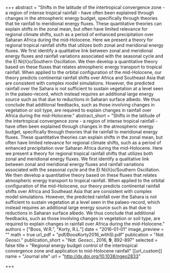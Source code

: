 +++
abstract = "Shifts in the latitude of the intertropical convergence zone - a region of intense tropical rainfall - have often been explained through changes in the atmospheric energy budget, specifically through theories that tie rainfall to meridional energy fluxes. These quantitative theories can explain shifts in the zonal mean, but often have limited relevance for regional climate shifts, such as a period of enhanced precipitation over Saharan Africa during the mid-Holocene. Here we present a theory for regional tropical rainfall shifts that utilizes both zonal and meridional energy fluxes. We first identify a qualitative link between zonal and meridional energy fluxes and rainfall variations associated with the seasonal cycle and the El Ni{ñ}o/Southern Oscillation. We then develop a quantitative theory based on these fluxes that relates atmospheric energy transport to tropical rainfall. When applied to the orbital configuration of the mid-Holocene, our theory predicts continental rainfall shifts over Africa and Southeast Asia that are consistent with complex model simulations. However, the predicted rainfall over the Sahara is not sufficient to sustain vegetation at a level seen in the palaeo-record, which instead requires an additional large energy source such as that due to reductions in Saharan surface albedo. We thus conclude that additional feedbacks, such as those involving changes in vegetation or soil type, are required to explain changes in rainfall over Africa during the mid-Holocene."
abstract_short = "Shifts in the latitude of the intertropical convergence zone - a region of intense tropical rainfall - have often been explained through changes in the atmospheric energy budget, specifically through theories that tie rainfall to meridional energy fluxes. These quantitative theories can explain shifts in the zonal mean, but often have limited relevance for regional climate shifts, such as a period of enhanced precipitation over Saharan Africa during the mid-Holocene. Here we present a theory for regional tropical rainfall shifts that utilizes both zonal and meridional energy fluxes. We first identify a qualitative link between zonal and meridional energy fluxes and rainfall variations associated with the seasonal cycle and the El Ni{ñ}o/Southern Oscillation. We then develop a quantitative theory based on these fluxes that relates atmospheric energy transport to tropical rainfall. When applied to the orbital configuration of the mid-Holocene, our theory predicts continental rainfall shifts over Africa and Southeast Asia that are consistent with complex model simulations. However, the predicted rainfall over the Sahara is not sufficient to sustain vegetation at a level seen in the palaeo-record, which instead requires an additional large energy source such as that due to reductions in Saharan surface albedo. We thus conclude that additional feedbacks, such as those involving changes in vegetation or soil type, are required to explain changes in rainfall over Africa during the mid-Holocene."
authors = ["Boos, W.R.", "Korty, R.L."]
date = "2016-01-01"
image_preview = ""
math = true
url_pdf = "pdf/BoosKorty2016_withSI.pdf"
publication = "*Nat. Geosci.*"
publication_short = "*Nat. Geosci.*, 2016, **9**, 892-897"
selected = false
title = "Regional energy budget control of the intertropical convergence zone and application to mid-Holocene rainfall"
[[url_custom]]
   name = "Journal site"
   url = "http://dx.doi.org/10.1038/ngeo2833"


+++
